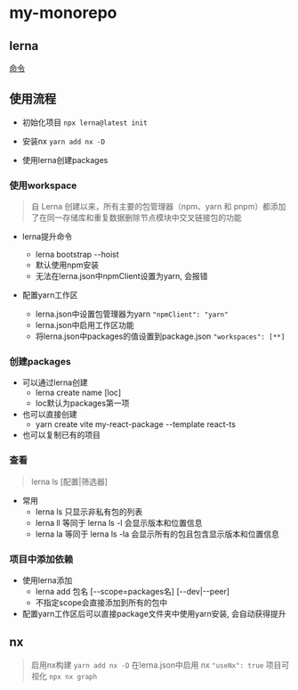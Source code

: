 # my-monorepo

## lerna

[命令](https://lerna.js.org/docs/api-reference/commands)

## 使用流程

- 初始化项目 `npx lerna@latest init`
- 安装nx `yarn add nx -D`

- 使用lerna创建packages

### 使用workspace

> 自 Lerna 创建以来，所有主要的包管理器（npm、yarn 和 pnpm）都添加了在同一存储库和重复数据删除节点模块中交叉链接包的功能

- lerna提升命令
  - lerna bootstrap --hoist
  - 默认使用npm安装
  - 无法在lerna.json中npmClient设置为yarn, 会报错

- 配置yarn工作区
  - lerna.json中设置包管理器为yarn `"npmClient": "yarn"`
  - lerna.json中启用工作区功能
  - 将lerna.json中packages的值设置到package.json `"workspaces": [**]`

### 创建packages

- 可以通过lerna创建
  - lerna create name [loc]
  - loc默认为packages第一项
- 也可以直接创建
  - yarn create vite my-react-package --template react-ts
- 也可以复制已有的项目

### 查看

> lerna ls [配置|筛选器]

- 常用
  - lerna ls 只显示非私有包的列表
  - lerna ll 等同于 lerna ls -l 会显示版本和位置信息
  - lerna la 等同于 lerna ls -la 会显示所有的包且包含显示版本和位置信息

### 项目中添加依赖

- 使用lerna添加
  - lerna add 包名 [--scope=packages名] [--dev|--peer]
  - 不指定scope会直接添加到所有的包中
- 配置yarn工作区后可以直接package文件夹中使用yarn安装, 会自动获得提升

## nx

> 启用nx构建 `yarn add nx -D`
> 在lerna.json中启用 nx `"useNx": true`
> 项目可视化 `npx nx graph`
